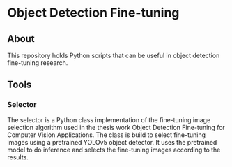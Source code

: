 # Object Detection Fine-tuning

## About

This repository holds Python scripts that can be useful in object detection fine-tuning research.

## Tools

### Selector

The selector is a Python class implementation of the fine-tuning image selection algorithm used in the thesis work Object Detection Fine-tuning for Computer Vision Applications. The class is build to select fine-tuning images using a pretrained YOLOv5 object detector. It uses the pretrained model to do inference and selects the fine-tuning images according to the results.
